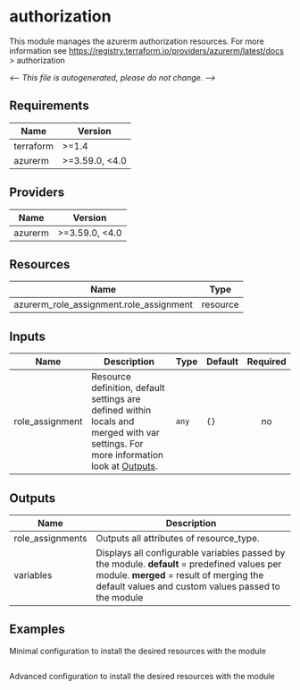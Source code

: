 <!-- BEGIN_TF_DOCS -->
# authorization

This module manages the azurerm authorization resources.
For more information see https://registry.terraform.io/providers/azurerm/latest/docs > authorization

_<-- This file is autogenerated, please do not change. -->_

## Requirements

| Name | Version |
|------|---------|
| terraform | >=1.4 |
| azurerm | >=3.59.0, <4.0 |

## Providers

| Name | Version |
|------|---------|
| azurerm | >=3.59.0, <4.0 |

## Resources

| Name | Type |
|------|------|
| azurerm_role_assignment.role_assignment | resource |

## Inputs

| Name | Description | Type | Default | Required |
|------|-------------|------|---------|:--------:|
| role_assignment | Resource definition, default settings are defined within locals and merged with var settings. For more information look at [Outputs](#Outputs). | `any` | `{}` | no |

## Outputs

| Name | Description |
|------|-------------|
| role_assignments | Outputs all attributes of resource_type. |
| variables | Displays all configurable variables passed by the module. __default__ = predefined values per module. __merged__ = result of merging the default values and custom values passed to the module |

## Examples

Minimal configuration to install the desired resources with the module

```hcl

```

Advanced configuration to install the desired resources with the module

```hcl

```
<!-- END_TF_DOCS -->
